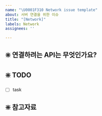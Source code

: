 ```yaml
---
name: "\U0001F310 Network issue template"
about: 서버 연결을 위한 이슈
title: "[Network]"
labels: Network
assignees: ''

---
```


## ❇️ 연결하려는 API는 무엇인가요?


## ❇️ TODO
- [ ] task


## ❇️ 참고자료
